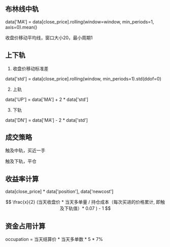 

## 布林线中轨
data['MA'] = data[close_price].rolling(window=window, min_periods=1, axis=0).mean()

收盘价移动平均线，窗口大小20，最小周期1
## 上下轨

1. 收盘价移动标准差

data['std'] = data[close_price].rolling(window, min_periods=1).std(ddof=0)

2. 上轨

data['UP'] = data['MA'] + 2 * data['std']

3. 下轨

data['DN'] = data['MA'] - 2 * data['std']

## 成交策略

触及中轨，买近一手

触及下轨，平仓

## 收益率计算
data[close_price] * data['position'], data['newcost']

$$
\frac{x}{2}
(当天收盘价 * 当天多单量 / 持仓成本（每次买进的价格累计, 即触及下轨值）* 0.07 ) - 1
$$
## 资金占用计算
occupation = 当天结算价 * 当天多单数 * 5 * 7%
